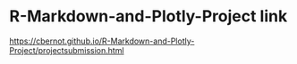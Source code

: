 
# R-Markdown-and-Plotly-Project link

https://cbernot.github.io/R-Markdown-and-Plotly-Project/projectsubmission.html
